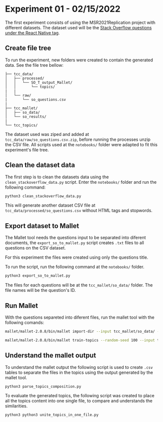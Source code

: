 # Experiment 01 - 02/15/2022

The first experiment consists of using the MSR2021Replication project with different datasets. The dataset used will be the [Stack Overflow questions under the React Native tag](../retrieve_so_rn_dataset.md).

## Create file tree

To run the experiment, new folders were created to contain the generated data. See the file tree bellow:

```
├── tcc_data/
│   ├── processed/
│   │   └── SO_T_output_Mallet/
│   │       └── topics/
|   |
│   └── raw/
|       └── so_questions.csv
|
├── tcc_mallet/
│   ├── so_data/
│   └── so_results/
|
└── tcc_topics/
```

The dataset used was ziped and added at `tcc_data/raw/so_questions.csv.zip`, before running the processes unzip the CSV file. All scripts used at the `notebooks/` folder were adapted to fit this experiment's file tree.

## Clean the dataset data

The first step is to clean the datasets data using the `clean_stackoverflow_data.py` script. Enter the `notebooks/` folder and run the following command:

```sh
python3 clean_stackoverflow_data.py
```

This will generate another dataset CSV file at `tcc_data/processed/so_questions.csv` without HTML tags and stopwords.

## Export dataset to Mallet

The Mallet tool needs the questions input to be separated into diferent documents, the `export_so_to_mallet.py` script creates `.txt` files to all questions on the CSV dataset.

For this experiment the files were created using only the questions title.

To run the script, run the following command at the `notebooks/` folder.

```sh
python3 export_so_to_mallet.py
```

The files for each questions will be at the `tcc_mallet/so_data/` folder. The file names will be the question's ID.

## Run Mallet

With the questions separeted into diferent files, run the mallet tool with the following comands:

```sh
mallet/mallet-2.0.8/bin/mallet import-dir --input tcc_mallet/so_data/ --output tcc_mallet/so.mallet --keep-sequence --remove-stopwords --extra-stopwords mallet/extra_stopwords_so.txt
```

```sh
mallet/mallet-2.0.8/bin/mallet train-topics --random-seed 100 --input tcc_mallet/so.mallet --num-topics 15 --optimize-interval 20 --output-state tcc_mallet/so-topic-state.gz --output-topic-keys tcc_mallet/so_keys.txt --output-doc-topics tcc_mallet/so_composition.txt --diagnostics-file tcc_mallet/so_results/so_diagnostics.xml
```

## Understand the mallet output

To understand the mallet output the following script is used to create `.csv` tables to separate the files in the topics using the output generated by the mallet tool.

```sh
python3 parse_topics_composition.py
```

To evaluate the generated topics, the following script was created to place all the topics content into one single file, to compare and understands the similarities.

```sh
python3 python3 unite_topics_in_one_file.py
```

